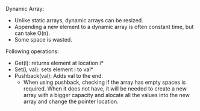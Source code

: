 Dynamic Array:
  - Unlike static arrays, dynamic arrays can be resized.
  - Appending a new element to a dynamic array is often constant time, but can take O(n).
  - Some space is wasted.

Following operations:
  - Get(i): returns element at location i*
  - Set(i, val): sets element i to val*
  - Pushback(val): Adds val to the end.
    - When using pushback, checking if the array has empty spaces is required. When it does not have, it will be needed to create a new array with a bigger capacity and alocate all the values into the new array and change the pointer location. 